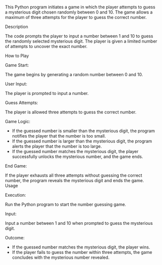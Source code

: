 This Python program initiates a game in which the player attempts to guess a mysterious digit chosen randomly between 0 and 10. The game allows a maximum of three attempts for the player to guess the correct number.

Description

The code prompts the player to input a number between 1 and 10 to guess the randomly selected mysterious digit. The player is given a limited number of attempts to uncover the exact number.

How to Play

Game Start: 

The game begins by generating a random number between 0 and 10.

User Input: 

The player is prompted to input a number.

Guess Attempts: 

The player is allowed three attempts to guess the correct number.

Game Logic:

- If the guessed number is smaller than the mysterious digit, the program notifies the player that the number is too small.
- If the guessed number is larger than the mysterious digit, the program alerts the player that the number is too large.
- If the guessed number matches the mysterious digit, the player successfully unlocks the mysterious number, and the game ends.

End Game:

If the player exhausts all three attempts without guessing the correct number, the program reveals the mysterious digit and ends the game.
Usage

Execution: 

Run the Python program to start the number guessing game.

Input:

Input a number between 1 and 10 when prompted to guess the mysterious digit.

Outcome:

- If the guessed number matches the mysterious digit, the player wins.
- If the player fails to guess the number within three attempts, the game concludes with the mysterious number revealed.
